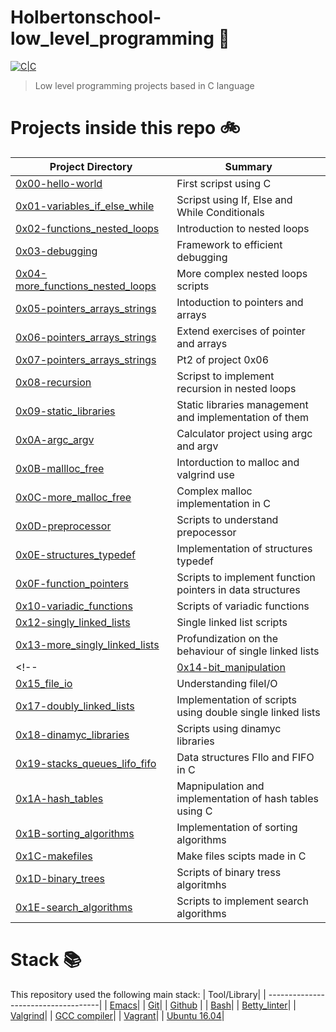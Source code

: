 # Holbertonschool-low_level_programming :floppy_disk:

[![C|C](https://img.shields.io/badge/C-338%20commits-orange.svg)](https://sourcerer.io/arabiu033)

> Low level programming projects based in C language

# Projects inside this repo :bike:

| Project Directory| Summary |
| ------------------------------------|----| 
| [0x00-hello-world](https://github.com/arabiu033/alx-low_level_programming/tree/main/0x00-hello_world)| First scripst using C |
| [0x01-variables_if_else_while](https://github.com/arabiu033/alx-low_level_programming/tree/main/0x01-variables_if_else_while)| Scripst using If, Else and While Conditionals |
| [0x02-functions_nested_loops](https://github.com/arabiu033/alx-low_level_programming/tree/main/0x02-functions_nested_loops)| Introduction to nested loops|
| [0x03-debugging](https://github.com/arabiu033/alx-low_level_programming/tree/main/0x03-debugging)| Framework to efficient debugging|
| [0x04-more_functions_nested_loops](https://github.com/arabiu033/alx-low_level_programming/tree/main/0x04-more_functions_nested_loops)| More complex nested loops scripts|
| [0x05-pointers_arrays_strings](https://github.com/arabiu033/alx-low_level_programming/tree/main/0x05-pointers_arrays_strings)| Intoduction to pointers and arrays|
| [0x06-pointers_arrays_strings](https://github.com/arabiu033/alx-low_level_programming/tree/main/0x06-pointers_arrays_strings)| Extend exercises of pointer and arrays|
| [0x07-pointers_arrays_strings](https://github.com/arabiu033/alx-low_level_programming/tree/main/0x07-pointers_arrays_strings)| Pt2 of project 0x06
| [0x08-recursion](https://github.com/arabiu033/alx-low_level_programming/tree/main/0x08-recursion)| Scripst to implement recursion in nested loops|
| [0x09-static_libraries](https://github.com/arabiu033/alx-low_level_programming/tree/main/0x09-static_libraries)| Static libraries management and implementation of them |
| [0x0A-argc_argv](https://github.com/arabiu033/alx-low_level_programming/tree/main/0x0A-argc_argv)| Calculator project using argc and argv |
| [0x0B-mallloc_free](https://github.com/arabiu033/alx-low_level_programming/tree/main/0x0B-malloc_free)| Intorduction to malloc and valgrind use |
| [0x0C-more_malloc_free](https://github.com/arabiu033/alx-low_level_programming/tree/main/0x0C-more_malloc_free)| Complex malloc implementation in C |
| [0x0D-preprocessor](https://github.com/arabiu033/alx-low_level_programming/tree/main/0x0D-preprocessor)| Scripts to understand prepocessor|
| [0x0E-structures_typedef](https://github.com/arabiu033/alx-low_level_programming/tree/main/0x0E-structures_typedef)| Implementation of structures typedef|
| [0x0F-function_pointers](https://github.com/arabiu033/alx-low_level_programming/tree/main/0x0F-function_pointers)|Scripts to implement function pointers in data structures|
| [0x10-variadic_functions](https://github.com/arabiu033/alx-low_level_programming/tree/main/0x10-variadic_functions)|Scripts of variadic functions|
| [0x12-singly_linked_lists](https://github.com/arabiu033/alx-low_level_programming/tree/main/0x12-singly_linked_lists)|Single linked list scripts|
| [0x13-more_singly_linked_lists](https://github.com/arabiu033/alx-low_level_programming/tree/main/0x13-more_singly_linked_lists)|Profundization on the behaviour of single linked lists|
<!-- | [0x14-bit_manipulation](https://github.com/arabiu033/alx-low_level_programming/tree/main/0x14-bit_manipulation)|Script using bit manipulation |
| [0x15_file_io](https://github.com/arabiu033/alx-low_level_programming/tree/main/0x15_file_io)| Understanding fileI/O
| [0x17-doubly_linked_lists](https://github.com/arabiu033/alx-low_level_programming/tree/main/0x17-doubly_linked_lists)|Implementation of scripts using double single linked lists|
| [0x18-dinamyc_libraries](https://github.com/arabiu033/alx-low_level_programming/tree/main/0x18-dinamyc_libraries)|Scripts using dinamyc libraries|
| [0x19-stacks_queues_lifo_fifo](https://github.com/edward0rtiz/monty/tree/df9ab3ad3ae6d985abefed3d2b5919577256f8b5)| Data structures FIlo and FIFO in C|
| [0x1A-hash_tables](https://github.com/arabiu033/alx-low_level_programming/tree/main/0x1A-hash_tables)| Mapnipulation and implementation of hash tables using C|
| [0x1B-sorting_algorithms](https://github.com/arabiu033/alx-low_level_programming/tree/main/0x02-functions_nested_loops)| Implementation of sorting algorithms|
| [0x1C-makefiles](https://github.com/arabiu033/alx-low_level_programming/tree/main/0x02-functions_nested_loops)|Make files scipts made in C|
| [0x1D-binary_trees](https://github.com/edward0rtiz/0x1D-binary_trees/tree/45c49e3e2faf2f7a0048c03986f9cd97da3e2474)|Scripts of binary tress algoritmhs|
| [0x1E-search_algorithms](https://github.com/arabiu033/alx-low_level_programming/tree/main/0x1E-search_algorithms)|Scripts to implement search algorithms| -->


# Stack :books:

This repository used the following main stack:
| Tool/Library| 
| ------------------------------------| 
| [Emacs](https://www.gnu.org/software/emacs/)| 
| [Git](https://git-scm.com/)| 
| [Github](https://github.com/) | 
| [Bash](https://www.gnu.org/software/bash/)| 
| [Betty_linter](https://github.com/holbertonschool/Betty)|
| [Valgrind](https://valgrind.org/)|
| [GCC compiler](https://gcc.gnu.org/)|
| [Vagrant](https://www.vagrantup.com/)|
| [Ubuntu 16.04](https://releases.ubuntu.com/16.04/)|
